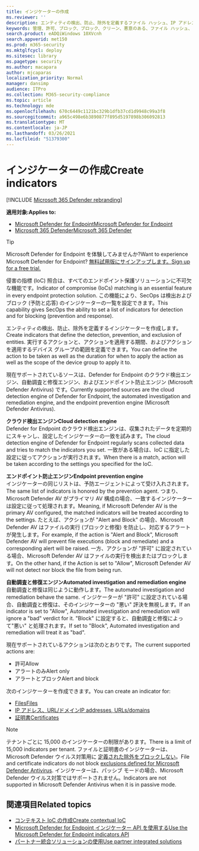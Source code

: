 ```yaml
---
title: インジケーターの作成
ms.reviewer: ''
description: エンティティの検出、防止、除外を定義するファイル ハッシュ、IP アドレス、URL、またはドメインのインジケーターを作成します。
keywords: 管理、許可、ブロック、ブロック、クリーン、悪意のある、ファイル ハッシュ、IP アドレス、URL、ドメイン
search.product: eADQiWindows 10XVcnh
search.appverid: met150
ms.prod: m365-security
ms.mktglfcycl: deploy
ms.sitesec: library
ms.pagetype: security
ms.author: macapara
author: mjcaparas
localization_priority: Normal
manager: dansimp
audience: ITPro
ms.collection: M365-security-compliance
ms.topic: article
ms.technology: mde
ms.openlocfilehash: 670c6449c1121bc329b1dfb37cd1d9948c99a3f8
ms.sourcegitcommit: a965c498e6b3890877f895d5197898b306092813
ms.translationtype: MT
ms.contentlocale: ja-JP
ms.lasthandoff: 03/26/2021
ms.locfileid: "51379300"
---
```

# <a name="create-indicators"></a><span data-ttu-id="09950-104">インジケーターの作成</span><span class="sxs-lookup"><span data-stu-id="09950-104">Create indicators</span></span>

[!INCLUDE [Microsoft 365 Defender rebranding](../../includes/microsoft-defender.md)]

<span data-ttu-id="09950-105">**適用対象:**</span><span class="sxs-lookup"><span data-stu-id="09950-105">**Applies to:**</span></span>
- [<span data-ttu-id="09950-106">Microsoft Defender for Endpoint</span><span class="sxs-lookup"><span data-stu-id="09950-106">Microsoft Defender for Endpoint</span></span>](https://go.microsoft.com/fwlink/p/?linkid=2154037)
- [<span data-ttu-id="09950-107">Microsoft 365 Defender</span><span class="sxs-lookup"><span data-stu-id="09950-107">Microsoft 365 Defender</span></span>](https://go.microsoft.com/fwlink/?linkid=2118804)


> [!TIP]
> <span data-ttu-id="09950-108">Microsoft Defender for Endpoint を体験してみませんか?</span><span class="sxs-lookup"><span data-stu-id="09950-108">Want to experience Microsoft Defender for Endpoint?</span></span> [<span data-ttu-id="09950-109">無料試用版にサインアップします。</span><span class="sxs-lookup"><span data-stu-id="09950-109">Sign up for a free trial.</span></span>](https://www.microsoft.com/WindowsForBusiness/windows-atp?ocid=docs-wdatp-automationexclusionlist-abovefoldlink)

<span data-ttu-id="09950-110">侵害の指標 (IoC) 照合は、すべてのエンドポイント保護ソリューションに不可欠な機能です。</span><span class="sxs-lookup"><span data-stu-id="09950-110">Indicator of compromise (IoCs) matching is an essential feature in every endpoint protection solution.</span></span> <span data-ttu-id="09950-111">この機能により、SecOps は検出およびブロック (予防と応答) のインジケーターの一覧を設定できます。</span><span class="sxs-lookup"><span data-stu-id="09950-111">This capability gives SecOps the ability to set a list of indicators for detection and for blocking (prevention and response).</span></span>

<span data-ttu-id="09950-112">エンティティの検出、防止、除外を定義するインジケーターを作成します。</span><span class="sxs-lookup"><span data-stu-id="09950-112">Create indicators that define the detection, prevention, and exclusion of entities.</span></span> <span data-ttu-id="09950-113">実行するアクションと、アクションを適用する期間、およびアクションを適用するデバイス グループの範囲を定義できます。</span><span class="sxs-lookup"><span data-stu-id="09950-113">You can define the action to be taken as well as the duration for when to apply the action as well as the scope of the device group to apply it to.</span></span>

<span data-ttu-id="09950-114">現在サポートされているソースは、Defender for Endpoint のクラウド検出エンジン、自動調査と修復エンジン、およびエンドポイント防止エンジン (Microsoft Defender Antivirus) です。</span><span class="sxs-lookup"><span data-stu-id="09950-114">Currently supported sources are the cloud detection engine of Defender for Endpoint, the automated investigation and remediation engine, and the endpoint prevention engine (Microsoft Defender Antivirus).</span></span>

<span data-ttu-id="09950-115">**クラウド検出エンジン**</span><span class="sxs-lookup"><span data-stu-id="09950-115">**Cloud detection engine**</span></span><br>
<span data-ttu-id="09950-116">Defender for Endpoint のクラウド検出エンジンは、収集されたデータを定期的にスキャンし、設定したインジケーターの一致を試みます。</span><span class="sxs-lookup"><span data-stu-id="09950-116">The cloud detection engine of Defender for Endpoint regularly scans collected data and tries to match the indicators you set.</span></span> <span data-ttu-id="09950-117">一致がある場合は、IoC に指定した設定に従ってアクションが実行されます。</span><span class="sxs-lookup"><span data-stu-id="09950-117">When there is a match, action will be taken according to the settings you specified for the IoC.</span></span>

<span data-ttu-id="09950-118">**エンドポイント防止エンジン**</span><span class="sxs-lookup"><span data-stu-id="09950-118">**Endpoint prevention engine**</span></span><br>
<span data-ttu-id="09950-119">インジケーターの同じリストは、予防エージェントによって受け入れされます。</span><span class="sxs-lookup"><span data-stu-id="09950-119">The same list of indicators is honored by the prevention agent.</span></span> <span data-ttu-id="09950-120">つまり、Microsoft Defender AV がプライマリ AV 構成の場合、一致するインジケーターは設定に従って処理されます。</span><span class="sxs-lookup"><span data-stu-id="09950-120">Meaning, if Microsoft Defender AV is the primary AV configured, the matched indicators will be treated according to the settings.</span></span> <span data-ttu-id="09950-121">たとえば、アクションが "Alert and Block" の場合、Microsoft Defender AV はファイルの実行 (ブロックと修復) を防止し、対応するアラートが発生します。</span><span class="sxs-lookup"><span data-stu-id="09950-121">For example, if the action is "Alert and Block", Microsoft Defender AV will prevent file executions (block and remediate) and a corresponding alert will be raised.</span></span> <span data-ttu-id="09950-122">一方、アクションが "許可" に設定されている場合、Microsoft Defender AV はファイルの実行を検出またはブロックします。</span><span class="sxs-lookup"><span data-stu-id="09950-122">On the other hand, if the Action is set to "Allow", Microsoft Defender AV will not detect nor block the file from being run.</span></span>

<span data-ttu-id="09950-123">**自動調査と修復エンジン**</span><span class="sxs-lookup"><span data-stu-id="09950-123">**Automated investigation and remediation engine**</span></span><BR>
<span data-ttu-id="09950-124">自動調査と修復は同じように動作します。</span><span class="sxs-lookup"><span data-stu-id="09950-124">The automated investigation and remediation behave the same.</span></span> <span data-ttu-id="09950-125">インジケーターが "許可" に設定されている場合、自動調査と修復は、そのインジケーターの "悪い" 評決を無視します。</span><span class="sxs-lookup"><span data-stu-id="09950-125">If an indicator is set to "Allow", Automated investigation and remediation will ignore a "bad" verdict for it.</span></span> <span data-ttu-id="09950-126">"Block" に設定すると、自動調査と修復によって"悪い" と処理されます。</span><span class="sxs-lookup"><span data-stu-id="09950-126">If set to "Block", Automated investigation and remediation will treat it as "bad".</span></span>


<span data-ttu-id="09950-127">現在サポートされているアクションは次のとおりです。</span><span class="sxs-lookup"><span data-stu-id="09950-127">The current supported actions are:</span></span>
- <span data-ttu-id="09950-128">許可</span><span class="sxs-lookup"><span data-stu-id="09950-128">Allow</span></span>
- <span data-ttu-id="09950-129">アラートのみ</span><span class="sxs-lookup"><span data-stu-id="09950-129">Alert only</span></span>
- <span data-ttu-id="09950-130">アラートとブロック</span><span class="sxs-lookup"><span data-stu-id="09950-130">Alert and block</span></span>


<span data-ttu-id="09950-131">次のインジケーターを作成できます。</span><span class="sxs-lookup"><span data-stu-id="09950-131">You can create an indicator for:</span></span>
- [<span data-ttu-id="09950-132">Files</span><span class="sxs-lookup"><span data-stu-id="09950-132">Files</span></span>](indicator-file.md)
- [<span data-ttu-id="09950-133">IP アドレス、URL/ドメイン</span><span class="sxs-lookup"><span data-stu-id="09950-133">IP addresses, URLs/domains</span></span>](indicator-ip-domain.md)
- [<span data-ttu-id="09950-134">証明書</span><span class="sxs-lookup"><span data-stu-id="09950-134">Certificates</span></span>](indicator-certificates.md)


> [!NOTE]
> <span data-ttu-id="09950-135">テナントごとに 15,000 のインジケーターの制限があります。</span><span class="sxs-lookup"><span data-stu-id="09950-135">There is a limit of 15,000 indicators per tenant.</span></span> <span data-ttu-id="09950-136">ファイルと証明書のインジケーターは、Microsoft Defender ウイルス対策用に [定義された除外をブロックしない](https://docs.microsoft.com/windows/security/threat-protection/microsoft-defender-antivirus/configure-exclusions-microsoft-defender-antivirus)。</span><span class="sxs-lookup"><span data-stu-id="09950-136">File and certificate indicators do not block [exclusions defined for Microsoft Defender Antivirus](https://docs.microsoft.com/windows/security/threat-protection/microsoft-defender-antivirus/configure-exclusions-microsoft-defender-antivirus).</span></span> <span data-ttu-id="09950-137">インジケーターは、パッシブ モードの場合、Microsoft Defender ウイルス対策ではサポートされません。</span><span class="sxs-lookup"><span data-stu-id="09950-137">Indicators are not supported in Microsoft Defender Antivirus when it is in passive mode.</span></span> 


## <a name="related-topics"></a><span data-ttu-id="09950-138">関連項目</span><span class="sxs-lookup"><span data-stu-id="09950-138">Related topics</span></span>

- [<span data-ttu-id="09950-139">コンテキスト IoC の作成</span><span class="sxs-lookup"><span data-stu-id="09950-139">Create contextual IoC</span></span>](respond-file-alerts.md#add-indicator-to-block-or-allow-a-file)
- [<span data-ttu-id="09950-140">Microsoft Defender for Endpoint インジケーター API を使用する</span><span class="sxs-lookup"><span data-stu-id="09950-140">Use the Microsoft Defender for Endpoint indicators API</span></span>](ti-indicator.md)
- [<span data-ttu-id="09950-141">パートナー統合ソリューションの使用</span><span class="sxs-lookup"><span data-stu-id="09950-141">Use partner integrated solutions</span></span>](partner-applications.md)
